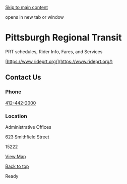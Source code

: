 [Skip to main content](https://www.pittsburghpa.gov/Service-Finder/Pittsburgh-Regional-Transit#main-content)

opens in new tab or window

# Pittsburgh Regional Transit

PRT schedules, Rider Info, Fares, and Services

[https://www.rideprt.org/](https://www.rideprt.org/)

## Contact Us

### Phone

[412-442-2000](tel:4124422000)

### Location

Administrative Offices

623 Smithfield Street

15222

[View Map](https://maps.google.com/?q=Administrative%20Offices%20623%20Smithfield%20Street%20%20%2015222)

[Back to top](https://www.pittsburghpa.gov/Service-Finder/Pittsburgh-Regional-Transit#body-top)

Ready
